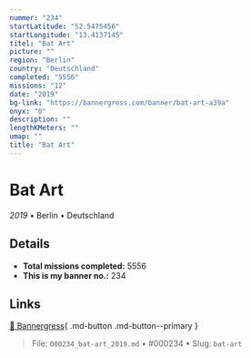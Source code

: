 ```yaml
---
nummer: "234"
startLatitude: "52.5475456"
startLongitude: "13.4137145"
titel: "Bat Art"
picture: ""
region: "Berlin"
country: "Deutschland"
completed: "5556"
missions: "12"
date: "2019"
bg-link: "https://bannergress.com/banner/bat-art-a39a"
onyx: "0"
description: ""
lengthKMeters: ""
umap: ""
title: "Bat Art"
---
```

# Bat Art

*2019* • Berlin • Deutschland



## Details


- **Total missions completed:** 5556
- **This is my banner no.:** 234




## Links
[🔗 Bannergress](https://bannergress.com/banner/bat-art-a39a){ .md-button .md-button--primary }



> File: `000234_bat-art_2019.md` • #000234 • Slug: `bat-art`
